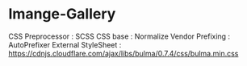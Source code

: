 # Imange-Gallery

CSS Preprocessor : SCSS
CSS base : Normalize 
Vendor Prefixing : AutoPrefixer
External StyleSheet : https://cdnjs.cloudflare.com/ajax/libs/bulma/0.7.4/css/bulma.min.css
